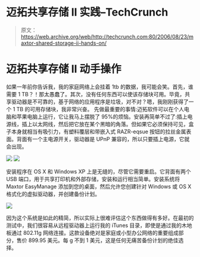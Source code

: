 # 迈拓共享存储 II 实践–TechCrunch

> 原文：<https://web.archive.org/web/http://techcrunch.com:80/2006/08/23/maxtor-shared-storage-ii-hands-on/>

# 迈拓共享存储 II 动手操作

如果一年前你告诉我，我的家庭网络上会挂着 1tb 的数据，我可能会笑。首先，谁需要 1 TB？！那太愚蠢了。其次，没有任何东西可以使该存储块可用。毕竟，共享驱动器是不可靠的，基于网络的应用程序是垃圾，对不对？嗯，我刚刚获得了一个 1 TB 的可用存储块，我非常兴奋。
 先做最重要的事情:迈拓软件可以在个人电脑和苹果电脑上运行，它让我马上摆脱了 95%的烦恼。安装再简单不过了:插上电源线，插上以太网线，然后把它放在某个黑暗的角落。但如果它必须保持可见，盒子本身就相当有吸引力，有塑料覆层和带嵌入式 RAZR-eqsue 按钮的拉丝金属表面。背面有一个主电源开关，驱动器是 UPnP 兼容的，所以只要插上电源，它就会出现。

![](img/d1d3a22f2392612a6807923a56c962a4.png)
![](img/5e8575d366ba215734a2c56b62a582dc.png)

安装程序在 OS X 和 Windows XP 上是无缝的，尽管它需要重启。它背面有两个 USB 端口，用于共享打印机和外部存储，安装和运行相当简单。安装系统将 Maxtor EasyManage 添加到您的桌面，然后允许您创建针对 Windows 或 OS X 格式化的虚拟驱动器，并创建备份计划。

![](img/bc0d36b7bad60dee7cda8c37f7e9dafd.png)

因为这个系统是如此的精简，所以实际上很难评估这个东西做得有多好。在最初的测试中，我们很容易从远程驱动器上运行我的 iTunes 目录，即使是通过我的木地板通过 802.11g 网络连接。这款设备绝对是家庭或小型办公网络的重要组成部分，售价 899.95 美元。每 g 不到 1 美元，这是任何无痛苦备份计划的绝佳选择。
